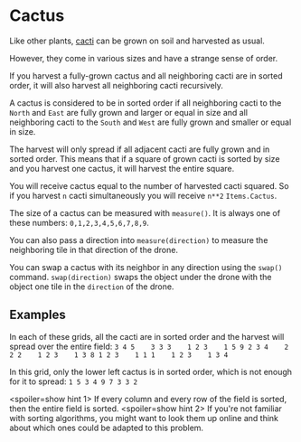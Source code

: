 # Cactus
Like other plants, [cacti](objects/cactus) can be grown on soil and harvested as usual.

However, they come in various sizes and have a strange sense of order.

If you harvest a fully-grown cactus and all neighboring cacti are in sorted order, it will also harvest all neighboring cacti recursively.

A cactus is considered to be in sorted order if all neighboring cacti to the `North` and `East` are fully grown and larger or equal in size and all neighboring cacti to the `South` and `West` are fully grown and smaller or equal in size.

The harvest will only spread if all adjacent cacti are fully grown and in sorted order.
This means that if a square of grown cacti is sorted by size and you harvest one cactus, it will harvest the entire square.

You will receive cactus equal to the number of harvested cacti squared. So if you harvest `n` cacti simultaneously you will receive `n**2` `Items.Cactus`.

The size of a cactus can be measured with `measure()`.
It is always one of these numbers: `0,1,2,3,4,5,6,7,8,9`.

You can also pass a direction into `measure(direction)` to measure the neighboring tile in that direction of the drone.

You can swap a cactus with its neighbor in any direction using the `swap()` command.
`swap(direction)` swaps the object under the drone with the object one tile in the `direction` of the drone.

## Examples
In each of these grids, all the cacti are in sorted order and the harvest will spread over the entire field:
`3 4 5    3 3 3    1 2 3    1 5 9
2 3 4    2 2 2    1 2 3    1 3 8
1 2 3    1 1 1    1 2 3    1 3 4`

In this grid, only the lower left cactus is in sorted order, which is not enough for it to spread:
`1 5 3
4 9 7
3 3 2`

<spoiler=show hint 1>
If every column and every row of the field is sorted, then the entire field is sorted.
</spoiler>
<spoiler=show hint 2>
If you're not familiar with sorting algorithms, you might want to look them up online and think about which ones could be adapted to this problem.
</spoiler>